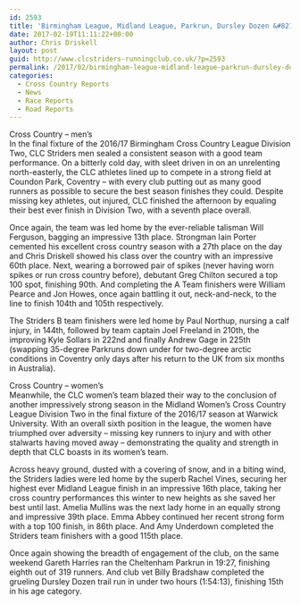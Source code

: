 ```yaml
---
id: 2593
title: 'Birmingham League, Midland League, Parkrun, Dursley Dozen &#8211; 11-12 February 2017'
date: 2017-02-19T11:11:22+00:00
author: Chris Driskell
layout: post
guid: http://www.clcstriders-runningclub.co.uk/?p=2593
permalink: /2017/02/birmingham-league-midland-league-parkrun-dursley-dozen-11-12-february-2017/
categories:
  - Cross Country Reports
  - News
  - Race Reports
  - Road Reports
---
```

Cross Country – men’s  
In the final fixture of the 2016/17 Birmingham Cross Country League Division Two, CLC Striders men sealed a consistent season with a good team performance. On a bitterly cold day, with sleet driven in on an unrelenting north-easterly, the CLC athletes lined up to compete in a strong field at Coundon Park, Coventry – with every club putting out as many good runners as possible to secure the best season finishes they could. Despite missing key athletes, out injured, CLC finished the afternoon by equaling their best ever finish in Division Two, with a seventh place overall.

Once again, the team was led home by the ever-reliable talisman Will Ferguson, bagging an impressive 13th place. Strongman Iain Porter cemented his excellent cross country season with a 27th place on the day and Chris Driskell showed his class over the country with an impressive 60th place. Next, wearing a borrowed pair of spikes (never having worn spikes or run cross country before), debutant Greg Chilton secured a top 100 spot, finishing 90th. And completing the A Team finishers were William Pearce and Jon Howes, once again battling it out, neck-and-neck, to the line to finish 104th and 105th respectively.

The Striders B team finishers were led home by Paul Northup, nursing a calf injury, in 144th, followed by team captain Joel Freeland in 210th, the improving Kyle Sollars in 222nd and finally Andrew Gage in 225th (swapping 35-degree Parkruns down under for two-degree arctic conditions in Coventry only days after his return to the UK from six months in Australia).

Cross Country – women’s  
Meanwhile, the CLC women’s team blazed their way to the conclusion of another impressively strong season in the Midland Women’s Cross Country League Division Two in the final fixture of the 2016/17 season at Warwick University. With an overall sixth position in the league, the women have triumphed over adversity – missing key runners to injury and with other stalwarts having moved away – demonstrating the quality and strength in depth that CLC boasts in its women’s team.

Across heavy ground, dusted with a covering of snow, and in a biting wind, the Striders ladies were led home by the superb Rachel Vines, securing her highest ever Midland League finish in an impressive 16th place, taking her cross country performances this winter to new heights as she saved her best until last. Amelia Mullins was the next lady home in an equally strong and impressive 39th place. Emma Abbey continued her recent strong form with a top 100 finish, in 86th place. And Amy Underdown completed the Striders team finishers with a good 115th place.

Once again showing the breadth of engagement of the club, on the same weekend Gareth Harries ran the Cheltenham Parkrun in 19:27, finishing eighth out of 319 runners. And club vet Billy Bradshaw completed the grueling Dursley Dozen trail run in under two hours (1:54:13), finishing 15th in his age category.
